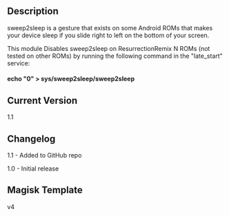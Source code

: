 ## Description
sweep2sleep is a gesture that exists on some Android ROMs that makes your device sleep if you slide right to left on the bottom of your screen.

This module Disables sweep2sleep on ResurrectionRemix N ROMs (not tested on other ROMs) by running the following command in the "late_start" service:

#### echo "0" > sys/sweep2sleep/sweep2sleep

## Current Version
1.1

## Changelog
1.1 - Added to GitHub repo

1.0 - Initial release

## Magisk Template
v4